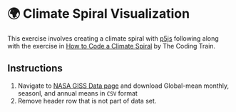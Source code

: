 # 🌍 Climate Spiral Visualization

This exercise involves creating a climate spiral with [p5js](https://p5js.org/) following along with the exercise in [How to Code a Climate Spiral](https://www.youtube.com/watch?v=rVBTxnRyOuE) by The Coding Train.

## Instructions

1. Navigate to [NASA GISS Data page](https://data.giss.nasa.gov/gistemp/) and download Global-mean monthly, seasonl, and annual means in `CSV` format
2. Remove header row that is not part of data set.

